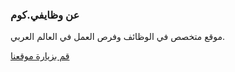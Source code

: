 ### عن وظايفي.كوم

موقع متخصص في الوظائف وفرص العمل في العالم العربي.

[قم بزيارة موقعنا](https://www.wzayefy.com)
